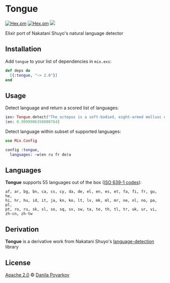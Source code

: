 # Tongue

[![Hex.pm](https://img.shields.io/hexpm/v/tongue.svg?maxAge=2592000)](https://hex.pm/packages/tongue)
[![Hex.pm](https://img.shields.io/hexpm/l/tongue.svg?maxAge=2592000)](https://hex.pm/packages/tongue)
![](https://github.com/dannote/tongue/workflows/Elixir%20CI/badge.svg)

Elixir port of Nakatani Shuyo's natural language detector

## Installation

Add `tongue` to your list of dependencies in `mix.exs`:

```elixir
def deps do
  [{:tongue, "~> 2.0"}]
end
```

## Usage

Detect language and return a scored list of languages:

```elixir
iex> Tongue.detect("The octopus is a soft-bodied, eight-armed mollusc of the order Octopoda, with around 300 known species. Along with squids, cuttlefish and nautiloids, they are classed as cephalopods.")
[en: 0.9999986358008764]
```

Detect language within subset of supported languages:

```elixir
use Mix.Config

config :tongue,
  languages: ~w(en ru fr de)a
```

## Languages

**Tongue** supports 55 languages out of the box ([ISO 639-1 codes](https://en.wikipedia.org/wiki/List_of_ISO_639-1_codes)):

    af, ar, bg, bn, ca, cs, cy, da, de, el, en, es, et, fa, fi, fr, gu, he,
    hi, hr, hu, id, it, ja, kn, ko, lt, lv, mk, ml, mr, ne, nl, no, pa, pl,
    pt, ro, ru, sk, sl, so, sq, sv, sw, ta, te, th, tl, tr, uk, ur, vi, zh-cn, zh-tw

## Derivation    

**Tongue** is a derivative work from Nakatani Shuyo's [language-detection](https://github.com/shuyo/language-detection) library

## License

[Apache 2.0] © [Danila Poyarkov]

[Apache 2.0]: LICENSE
[Danila Poyarkov]: http://dannote.net